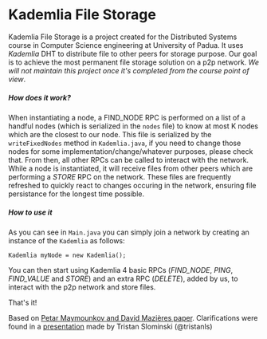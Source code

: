 # Kademlia File Storage

Kademlia File Storage is a project created for the Distributed Systems course in Computer Science engineering at University of Padua.
It uses *Kademlia* DHT to distribute file to other peers for storage purpose.
Our goal is to achieve the most permanent file storage solution on a p2p network.
*We will not maintain this project once it's completed from the course point of view*.

##### How does it work?
When instantiating a node, a FIND_NODE RPC is performed on a list of a handful nodes (which is serialized in the `nodes` file) to know at most K nodes which are the closest to our node.
This file is serialized by the `writeFixedNodes` method in `Kademlia.java`, if you need to change those nodes for some implementation/change/whatever purposes, please check that.
From then, all other RPCs can be called to interact with the network.
While a node is instantiated, it will receive files from other peers which are performing a *STORE* RPC on the network. These files are frequently refreshed to quickly react to changes occuring in the network, ensuring file persistance for the longest time possible.

##### How to use it
As you can see in `Main.java` you can simply join a network by creating an instance of the `Kademlia` as follows:
```
Kademlia myNode = new Kademlia();
```

You can then start using Kademlia 4 basic RPCs (*FIND_NODE*, *PING*, *FIND_VALUE* and *STORE*) and an extra RPC (*DELETE*), added by us, to interact with the p2p network and store files.

That's it!

Based on [Petar Maymounkov and David Mazières paper](https://pdos.csail.mit.edu/~petar/papers/maymounkov-kademlia-lncs.pdf).
Clarifications were found in a [presentation](https://docs.google.com/presentation/d/11qGZlPWu6vEAhA7p3qsQaQtWH7KofEC9dMeBFZ1gYeA/edit#slide=id.g1718cc2bc_08645) made by Tristan Slominski (@tristanls)
